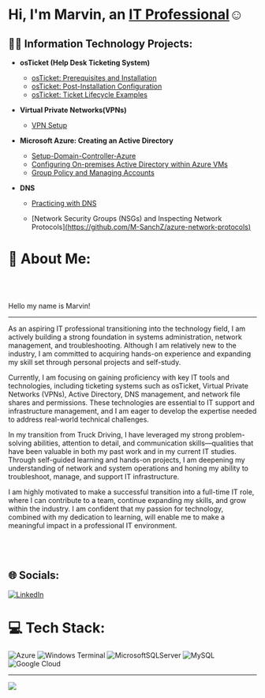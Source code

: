 <h1>Hi, I'm Marvin, an <a href="https://linkedin.com/in/marvin-sanchez-7ba900325">IT Professional</a>☺</h1>

<h2>👨‍💻 Information Technology Projects:</h2>

- <b>osTicket (Help Desk Ticketing System)</b>
  - [osTicket: Prerequisites and Installation](https://github.com/M-SanchZ/osticket-prereqs)
  - [osTicket: Post-Installation Configuration](https://github.com/M-SanchZ/M-SanchZ-oSticket-Post-Insallation-Configuration-)
  - [osTicket: Ticket Lifecycle Examples](https://github.com/M-SanchZ/osticket-Ticket-Life-Examples-)
- <b>Virtual Private Networks(VPNs)</b>
  - [VPN Setup](https://github.com/M-SanchZ/VPN-Setup-and-Usage-Proton-VPN-/tree/main)

- <b>Microsoft Azure: Creating an Active Directory</b>

  - [Setup-Domain-Controller-Azure](https://github.com/M-SanchZ/Setup-Domain-Controller-in-Azure) 
  - [Configuring On-premises Active Directory within Azure VMs](https://github.com/M-SanchZ/Active-Directory)
  - [Group Policy and Managing Accounts](https://github.com/M-SanchZ/enabling-and-Unlocking-Accounts-)

- <b>DNS</b>

  - [Practicing with DNS](https://github.com/M-SanchZ/practicing-with-DNS/blob/main/README.md)


  - [Network Security Groups (NSGs) and Inspecting Network Protocols][(https://github.com/M-SanchZ/azure-network-protocols)](https://github.com/M-SanchZ/Network-Protocol-/blob/main/README.md)









# 💫 About Me:
<br><br><br> Hello my name is Marvin!

---

As an aspiring IT professional transitioning into the technology field, I am actively building a strong foundation in systems administration, network management, and troubleshooting. Although I am relatively new to the industry, I am committed to acquiring hands-on experience and expanding my skill set through personal projects and self-study.

Currently, I am focusing on gaining proficiency with key IT tools and technologies, including ticketing systems such as osTicket, Virtual Private Networks (VPNs), Active Directory, DNS management, and network file shares and permissions. These technologies are essential to IT support and infrastructure management, and I am eager to develop the expertise needed to address real-world technical challenges.

In my transition from Truck Driving, I have leveraged my strong problem-solving abilities, attention to detail, and communication skills—qualities that have been valuable in both my past work and in my current IT studies. Through self-guided learning and hands-on projects, I am deepening my understanding of network and system operations and honing my ability to troubleshoot, manage, and support IT infrastructure.

I am highly motivated to make a successful transition into a full-time IT role, where I can contribute to a team, continue expanding my skills, and grow within the industry. I am confident that my passion for technology, combined with my dedication to learning, will enable me to make a meaningful impact in a professional IT environment.<br><br><br><br>


## 🌐 Socials:
[![LinkedIn](https://img.shields.io/badge/LinkedIn-%230077B5.svg?logo=linkedin&logoColor=white)](https://linkedin.com/in/https://www.linkedin.com/in/marvin-sanchez-7ba900325/)  

# 💻 Tech Stack:
![Azure](https://img.shields.io/badge/azure-%230072C6.svg?style=for-the-badge&logo=microsoftazure&logoColor=white) ![Windows Terminal](https://img.shields.io/badge/Windows%20Terminal-%234D4D4D.svg?style=for-the-badge&logo=windows-terminal&logoColor=white) ![MicrosoftSQLServer](https://img.shields.io/badge/Microsoft%20SQL%20Server-CC2927?style=for-the-badge&logo=microsoft%20sql%20server&logoColor=white) ![MySQL](https://img.shields.io/badge/mysql-4479A1.svg?style=for-the-badge&logo=mysql&logoColor=white) ![Google Cloud](https://img.shields.io/badge/GoogleCloud-%234285F4.svg?style=for-the-badge&logo=google-cloud&logoColor=white)

---
[![](https://visitcount.itsvg.in/api?id=M-SanchZ&icon=0&color=3)](https://visitcount.itsvg.in)

<!-- Proudly created with GPRM ( https://gprm.itsvg.in ) -->










